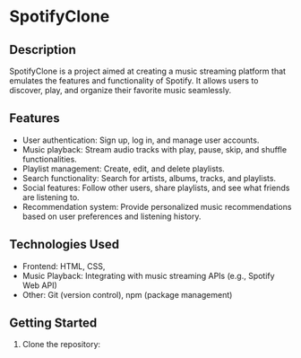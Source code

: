 # SpotifyClone

## Description
SpotifyClone is a project aimed at creating a music streaming platform that emulates the features and functionality of Spotify. It allows users to discover, play, and organize their favorite music seamlessly.

## Features
- User authentication: Sign up, log in, and manage user accounts.
- Music playback: Stream audio tracks with play, pause, skip, and shuffle functionalities.
- Playlist management: Create, edit, and delete playlists.
- Search functionality: Search for artists, albums, tracks, and playlists.
- Social features: Follow other users, share playlists, and see what friends are listening to.
- Recommendation system: Provide personalized music recommendations based on user preferences and listening history.

## Technologies Used
- Frontend: HTML, CSS,
- Music Playback: Integrating with music streaming APIs (e.g., Spotify Web API)
- Other: Git (version control), npm (package management)

## Getting Started
1. Clone the repository:
